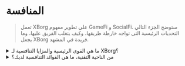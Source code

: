 # المنافسة

> تعمل XBorg على تطوير مفهوم GameFi و SocialFi. ستوضح الجزء التالي التحديات الرئيسية التي تواجه خارطة طريقها، وكيف يتغلب الفريق عليها، وما يجعل XBorg فريدة في المشهد.

<details>

<summary>ما هي القوى الرئيسية والمزايا التنافسية لـ XBorg؟</summary>

**الشبكة**

يتم تعزيز نمو XBorg وتوسعها من خلال شبكة من المستشارين والمستثمرين المؤثرين في صناعة الألعاب والرياضات الإلكترونية. تعمل شركة XBorg Ventures على الاستفادة من هذه الشبكة من خلال ربط الفريق بأبرز سلاسل الكتل ومطوري الألعاب الرائدين، مما يتيح لهم إنشاء منتجات جديدة مبتكرة ومثيرة.

#### المجتمع

يضم مجتمع XBorg أكثر من 10,000 لاعب نشط ومطور ومستثمر في GameFi. يتضمن المجلس ونظام الحوكمة بعض أذكى العقول في Web3، مما يضمن أن XBorg دائمًا في طليعة تكنولوجيا الألعاب.

#### الرياضات الإلكترونية والشرعية

كمنظمة الرياضات الإلكترونية الرائدة في Web3، يتم رعاية XBorg من قبل Brave Software وتحتل المرتبة الأولى في أكثر العناوين الرياضية التنافسية في Web3. يتحمل XBorg مسؤولية إنشاء سلسلة بطولات Xtreme Championship Series (XCS)، أول وأكبر دوري رياضات إلكترونية في Web3 على الإطلاق.

#### SwissBorg

تتلقى XBorg أيضًا المساعدة من SwissBorg، وهي شركة ناشئة نجحت في توسيع قاعدة مستخدميها إلى 700,000 مستخدم. بفضل الاتصال الوثيق مع المديرين التنفيذيين على مستوى الشركة، تساعد SwissBorg في تنفيذ الخطة الاستراتيجية وتنفيذ المنتج والتواصل. يدين XBorg بكثير من نجاحه للدعم والإرشاد الذي تقدمه SwissBorg.

</details>

<details>

<summary>من الناحية التقنية، ما هي الفوائد التنافسية لديك؟</summary>

من الناحية التقنية، تطبيق شبكة الاعتماد داخل عالم الألعاب هو ابتكار فريد حقًا. ومع ذلك، فهو مشابه لبروتوكول Lens الذي يستخدم البيانات الاجتماعية لبناء شبكة. بدورنا، يستخدم منصتنا بيانات الألعاب لإنشاء شبكة بيانات مخصصة للألعاب. في حين أن مشاريع أخرى مثل Galxe ركزت على بناء شبكة اعتماد، إلا أنها لا تتمتع بنفس التركيز المكرس على الألعاب.

يمكن ربط تقدمنا التقني بدمج بيانات الألعاب بواسطة منصات التوزيع المختلفة (بما في ذلك ولكن لا يقتصر على Steam و FaceIt و Riot Games) وإنشاء تكاملات API مخصصة مع الألعاب. ولتمييز منصتنا بشكل أكبر، قمنا بتطوير تطبيقات مميزة على الشبكة، مثل تطبيق مشاركة المعجبين ومجتمعات الألعاب اللامركزية ومنصة إطلاق الألعاب المرتبطة بالروح، مما يسهم في جعل شبكتنا فريدة من نوعها.

</details>